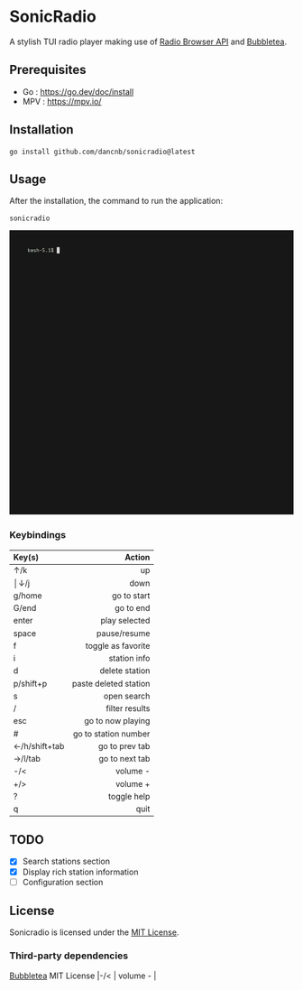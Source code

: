 # SonicRadio

A stylish TUI radio player making use of [Radio Browser API](https://www.radio-browser.info/) and [Bubbletea](https://github.com/charmbracelet/bubbletea).

## Prerequisites
* Go : https://go.dev/doc/install
* MPV  : https://mpv.io/

## Installation

    go install github.com/dancnb/sonicradio@latest

## Usage

After the installation, the command to run the application:

    sonicradio


![ Demo](demo.gif)

### Keybindings

| Key(s)          |                          Action |
|:----------------|--------------------------------:|
|↑/k              |                              up |
│↓/j              |                            down |
|g/home           |                     go to start |
|G/end            |                       go to end |
|enter            |                   play selected |
|space            |                    pause/resume |
|f                |              toggle as favorite |
|i                |                    station info |
|d                |                  delete station |
|p/shift+p        |           paste deleted station |
|s                |                     open search |
|/                |                  filter results |
|esc              |               go to now playing |
|#                |            go to station number |
|←/h/shift+tab    |                  go to prev tab |
|→/l/tab          |                  go to next tab |
|-/<              |                        volume - |
|+/>              |                        volume + |
|?                |                     toggle help |
|q                |                            quit |

## TODO

- [x] Search stations section
- [x] Display rich station information
- [ ] Configuration section

## License

Sonicradio is licensed under the [MIT License](LICENSE).

### Third-party dependencies

[Bubbletea](https://github.com/charmbracelet/bubbletea/blob/master/LICENSE) MIT License
|-/<              |                        volume - |